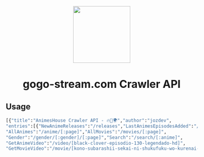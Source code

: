 <p align="center">
  <img src="https://animeshouse.net/wp-content/uploads/2019/10/animeshouse3v2.png" width=150px" align="center">
</p>
                                                                        
<h1 align="center">gogo-stream.com Crawler API</h1>

## Usage

```bash
[{"title":"AnimesHouse Crawler API - 🔥💪🌍","author":"jozdev",
"entries":[{"NewAnimeReleases":"/releases","LastAnimesEpisodesAdded":"/last",
"AllAnimes":"/anime/[:page]","AllMovies":"/movies/[:page]",
"Gender":"/gender/[:gender]/[:page]","Search":"/search/[:anime]",
"GetAnimeVideo":"/video/[black-clover-episodio-130-legendado-hd]",
"GetMovieVideo":"/movie/[kono-subarashii-sekai-ni-shukufuku-wo-kurenai-densetsu]"}]}]
```


